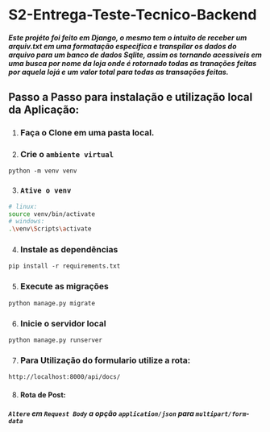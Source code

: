 # S2-Entrega-Teste-Tecnico-Backend

##### Este projéto foi feito em **Django**, o mesmo tem o intuito de receber um arquiv.txt em uma formatação especifica e transpilar os dados do arquivo para um banco de dados **Sqlite**, assim os tornando acessiveis em uma busca por nome da loja onde é rotornado todas as tranações feitas por aquela lojá e um valor total para todas as transações feitas.

## Passo a Passo para instalação e utilização local da Aplicação:


1. ### Faça o Clone em uma pasta local.

2. ### Crie o `ambiente virtual`
```
python -m venv venv
```

3. ### `Ative o venv`
```bash
# linux:
source venv/bin/activate
# windows:
.\venv\Scripts\activate
```

4. ### Instale as dependências
```
pip install -r requirements.txt
```
5. ### Execute as migrações
```
python manage.py migrate
```

6. ### Inicie o servidor local
 ```
 python manage.py runserver
 ```


7. ### Para Utilização do formulario utilize a rota:
```
http://localhost:8000/api/docs/
```

8. #### Rota de Post:
##### `Altere` em `Request Body` a opção `application/json` para `multipart/form-data`
